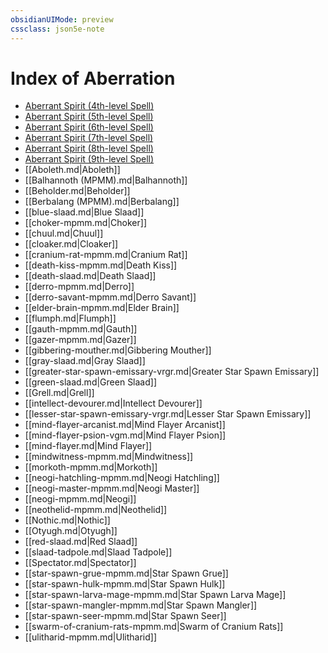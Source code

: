 ```yaml
---
obsidianUIMode: preview
cssclass: json5e-note
---
```

# Index of Aberration

- [Aberrant Spirit (4th-level Spell)](aberrant-spirit-4th-level-spell-tce.md)
- [Aberrant Spirit (5th-level Spell)](aberrant-spirit-5th-level-spell-tce.md)
- [Aberrant Spirit (6th-level Spell)](aberrant-spirit-6th-level-spell-tce.md)
- [Aberrant Spirit (7th-level Spell)](aberrant-spirit-7th-level-spell-tce.md)
- [Aberrant Spirit (8th-level Spell)](aberrant-spirit-8th-level-spell-tce.md)
- [Aberrant Spirit (9th-level Spell)](aberrant-spirit-9th-level-spell-tce.md)
- [[Aboleth.md\|Aboleth]]
- [[Balhannoth (MPMM).md\|Balhannoth]]
- [[Beholder.md\|Beholder]]
- [[Berbalang (MPMM).md\|Berbalang]]
- [[blue-slaad.md\|Blue Slaad]]
- [[choker-mpmm.md\|Choker]]
- [[chuul.md\|Chuul]]
- [[cloaker.md\|Cloaker]]
- [[cranium-rat-mpmm.md\|Cranium Rat]]
- [[death-kiss-mpmm.md\|Death Kiss]]
- [[death-slaad.md\|Death Slaad]]
- [[derro-mpmm.md\|Derro]]
- [[derro-savant-mpmm.md\|Derro Savant]]
- [[elder-brain-mpmm.md\|Elder Brain]]
- [[flumph.md\|Flumph]]
- [[gauth-mpmm.md\|Gauth]]
- [[gazer-mpmm.md\|Gazer]]
- [[gibbering-mouther.md\|Gibbering Mouther]]
- [[gray-slaad.md\|Gray Slaad]]
- [[greater-star-spawn-emissary-vrgr.md\|Greater Star Spawn Emissary]]
- [[green-slaad.md\|Green Slaad]]
- [[Grell.md\|Grell]]
- [[intellect-devourer.md\|Intellect Devourer]]
- [[lesser-star-spawn-emissary-vrgr.md\|Lesser Star Spawn Emissary]]
- [[mind-flayer-arcanist.md\|Mind Flayer Arcanist]]
- [[mind-flayer-psion-vgm.md\|Mind Flayer Psion]]
- [[mind-flayer.md\|Mind Flayer]]
- [[mindwitness-mpmm.md\|Mindwitness]]
- [[morkoth-mpmm.md\|Morkoth]]
- [[neogi-hatchling-mpmm.md\|Neogi Hatchling]]
- [[neogi-master-mpmm.md\|Neogi Master]]
- [[neogi-mpmm.md\|Neogi]]
- [[neothelid-mpmm.md\|Neothelid]]
- [[Nothic.md\|Nothic]]
- [[Otyugh.md\|Otyugh]]
- [[red-slaad.md\|Red Slaad]]
- [[slaad-tadpole.md\|Slaad Tadpole]]
- [[Spectator.md\|Spectator]]
- [[star-spawn-grue-mpmm.md\|Star Spawn Grue]]
- [[star-spawn-hulk-mpmm.md\|Star Spawn Hulk]]
- [[star-spawn-larva-mage-mpmm.md\|Star Spawn Larva Mage]]
- [[star-spawn-mangler-mpmm.md\|Star Spawn Mangler]]
- [[star-spawn-seer-mpmm.md\|Star Spawn Seer]]
- [[swarm-of-cranium-rats-mpmm.md\|Swarm of Cranium Rats]]
- [[ulitharid-mpmm.md\|Ulitharid]]
